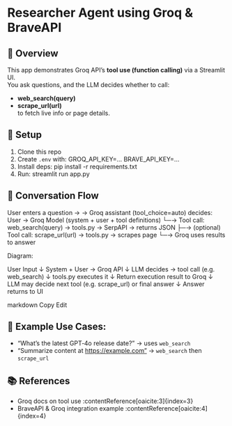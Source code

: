 # Researcher Agent using Groq & BraveAPI

## 🎯 Overview
This app demonstrates Groq API’s **tool use (function calling)** via a Streamlit UI.  
You ask questions, and the LLM decides whether to call:
- **web_search(query)**  
- **scrape_url(url)**  
to fetch live info or page details.

## 🧾 Setup
1. Clone this repo  
2. Create `.env` with:
GROQ_API_KEY=...
BRAVE_API_KEY=...
3. Install deps:
pip install -r requirements.txt
4. Run:
streamlit run app.py

## 🧠 Conversation Flow

User enters a question → → Groq assistant (tool_choice=auto) decides:
User → Groq Model (system + user + tool definitions)
└─→ Tool call: web_search(query) → tools.py → SerpAPI → returns JSON
├─→ (optional) Tool call: scrape_url(url) → tools.py → scrapes page
└─→ Groq uses results to answer

Diagram:

User Input
↓
System + User → Groq API
↓
LLM decides → tool call (e.g. web_search)
↓
tools.py executes it
↓
Return execution result to Groq
↓
LLM may decide next tool (e.g. scrape_url) or final answer
↓
Answer returns to UI

markdown
Copy
Edit


## 🧪 Example Use Cases:
- “What’s the latest GPT‑4o release date?” → uses `web_search`
- “Summarize content at https://example.com” → `web_search` then `scrape_url`

## 📚 References
- Groq docs on tool use :contentReference[oaicite:3]{index=3}  
- BraveAPI & Groq integration example :contentReference[oaicite:4]{index=4}
